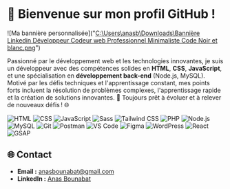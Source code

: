 # 👋 Bienvenue sur mon profil GitHub !  

![Ma bannière personnalisée]("[C:\Users\anasb\Downloads\Bannière Linkedin Développeur Codeur web Professionnel Minimaliste Code Noir et blanc.png](https://th.bing.com/th/id/OIP.F9iLtNCpPEUMIiDr1dT67AHaEo?w=250&h=180&c=7&r=0&o=5&dpr=1.3&pid=1.7)")


Passionné par le développement web et les technologies innovantes, je suis un développeur avec des compétences solides en **HTML**, **CSS**, **JavaScript**, et une spécialisation en **développement back-end** (Node.js, MySQL).  
Motivé par les défis techniques et l'apprentissage constant, mes points forts incluent la résolution de problèmes complexes, l'apprentissage rapide et la création de solutions innovantes. 🚀 Toujours prêt à évoluer et à relever de nouveaux défis ! 🌐

![HTML](https://img.shields.io/badge/HTML-5-orange?style=flat-square&logo=html5&link=https://developer.mozilla.org/en-US/docs/Web/HTML)
![CSS](https://img.shields.io/badge/CSS-3-blue?style=flat-square&logo=css3&link=https://developer.mozilla.org/en-US/docs/Web/CSS)
![JavaScript](https://img.shields.io/badge/JavaScript-ES6-yellow?style=flat-square&logo=javascript&link=https://developer.mozilla.org/en-US/docs/Web/JavaScript)
![Sass](https://img.shields.io/badge/Sass-pink?style=flat-square&logo=sass&link=https://sass-lang.com/)
![Tailwind CSS](https://img.shields.io/badge/TailwindCSS-38B2AC?style=flat-square&logo=tailwindcss&link=https://tailwindcss.com/)
![PHP](https://img.shields.io/badge/PHP-777BB4?style=flat-square&logo=php&link=https://www.php.net/)
![Node.js](https://img.shields.io/badge/Node.js-339933?style=flat-square&logo=node.js&link=https://nodejs.org/)
![MySQL](https://img.shields.io/badge/MySQL-4479A1?style=flat-square&logo=mysql&link=https://www.mysql.com/)
![Git](https://img.shields.io/badge/Git-F05032?style=flat-square&logo=git&link=https://git-scm.com/)
![Postman](https://img.shields.io/badge/Postman-FF6C37?style=flat-square&logo=postman&link=https://www.postman.com/)
![VS Code](https://img.shields.io/badge/VS%20Code-007ACC?style=flat-square&logo=visual-studio-code&link=https://code.visualstudio.com/)
![Figma](https://img.shields.io/badge/Figma-F24E1E?style=flat-square&logo=figma&link=https://www.figma.com/)
![WordPress](https://img.shields.io/badge/WordPress-21759B?style=flat-square&logo=wordpress&link=https://wordpress.org/)
![React](https://img.shields.io/badge/React-61DAFB?style=flat-square&logo=react&link=https://reactjs.org/)
![GSAP](https://img.shields.io/badge/GSAP-88CC00?style=flat-square&logo=greensock&link=https://greensock.com/gsap/)

 
## 🌐 Contact  
- **Email :** anasbounabat@gmail.com  
- **LinkedIn :** [Anas Bounabat](https://www.linkedin.com/in/anas-bounabat/)



